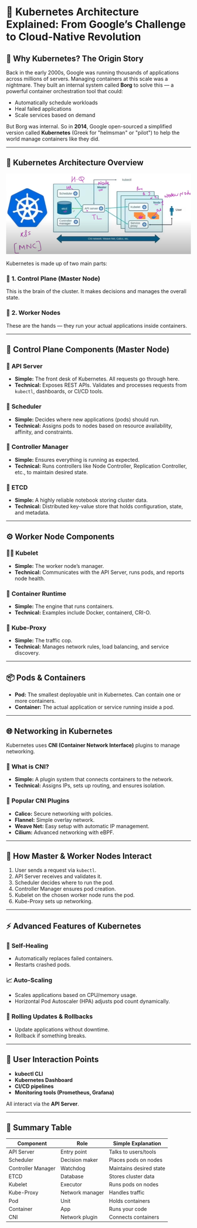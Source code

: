 # 🚀 **Kubernetes Architecture Explained: From Google’s Challenge to Cloud-Native Revolution**

## 🌟 **Why Kubernetes? The Origin Story**

Back in the early 2000s, Google was running thousands of applications across millions of servers. Managing containers at this scale was a nightmare. They built an internal system called **Borg** to solve this — a powerful container orchestration tool that could:

- Automatically schedule workloads
- Heal failed applications
- Scale services based on demand

But Borg was internal. So in **2014**, Google open-sourced a simplified version called **Kubernetes** (Greek for "helmsman" or "pilot") to help the world manage containers like they did.

---

## 🧱 **Kubernetes Architecture Overview**
![alt text](image.png)

Kubernetes is made up of two main parts:

### 🔹 **1. Control Plane (Master Node)**
This is the brain of the cluster. It makes decisions and manages the overall state.

### 🔹 **2. Worker Nodes**
These are the hands — they run your actual applications inside containers.

---

## 🧠 **Control Plane Components (Master Node)**

### 📡 **API Server**
- **Simple:** The front desk of Kubernetes. All requests go through here.
- **Technical:** Exposes REST APIs. Validates and processes requests from `kubectl`, dashboards, or CI/CD tools.

### 📅 **Scheduler**
- **Simple:** Decides where new applications (pods) should run.
- **Technical:** Assigns pods to nodes based on resource availability, affinity, and constraints.

### 🔄 **Controller Manager**
- **Simple:** Ensures everything is running as expected.
- **Technical:** Runs controllers like Node Controller, Replication Controller, etc., to maintain desired state.

### 📘 **ETCD**
- **Simple:** A highly reliable notebook storing cluster data.
- **Technical:** Distributed key-value store that holds configuration, state, and metadata.

---

## ⚙️ **Worker Node Components**

### 🧑‍🏭 **Kubelet**
- **Simple:** The worker node’s manager.
- **Technical:** Communicates with the API Server, runs pods, and reports node health.

### 🐳 **Container Runtime**
- **Simple:** The engine that runs containers.
- **Technical:** Examples include Docker, containerd, CRI-O.

### 🔀 **Kube-Proxy**
- **Simple:** The traffic cop.
- **Technical:** Manages network rules, load balancing, and service discovery.

---

## 📦 **Pods & Containers**

- **Pod:** The smallest deployable unit in Kubernetes. Can contain one or more containers.
- **Container:** The actual application or service running inside a pod.

---

## 🌐 **Networking in Kubernetes**

Kubernetes uses **CNI (Container Network Interface)** plugins to manage networking.

### 🔌 **What is CNI?**
- **Simple:** A plugin system that connects containers to the network.
- **Technical:** Assigns IPs, sets up routing, and ensures isolation.

### 🧪 **Popular CNI Plugins**
- **Calico:** Secure networking with policies.
- **Flannel:** Simple overlay network.
- **Weave Net:** Easy setup with automatic IP management.
- **Cilium:** Advanced networking with eBPF.

---

## 🔄 **How Master & Worker Nodes Interact**

1. User sends a request via `kubectl`.
2. API Server receives and validates it.
3. Scheduler decides where to run the pod.
4. Controller Manager ensures pod creation.
5. Kubelet on the chosen worker node runs the pod.
6. Kube-Proxy sets up networking.

---

## ⚡ **Advanced Features of Kubernetes**

### 🔁 **Self-Healing**
- Automatically replaces failed containers.
- Restarts crashed pods.

### 📈 **Auto-Scaling**
- Scales applications based on CPU/memory usage.
- Horizontal Pod Autoscaler (HPA) adjusts pod count dynamically.

### 🔄 **Rolling Updates & Rollbacks**
- Update applications without downtime.
- Rollback if something breaks.

---

## 👤 **User Interaction Points**

- **kubectl CLI**
- **Kubernetes Dashboard**
- **CI/CD pipelines**
- **Monitoring tools (Prometheus, Grafana)**

All interact via the **API Server**.

---

## 🧭 **Summary Table**

| Component | Role | Simple Explanation |
|-----------|------|--------------------|
| API Server | Entry point | Talks to users/tools |
| Scheduler | Decision maker | Places pods on nodes |
| Controller Manager | Watchdog | Maintains desired state |
| ETCD | Database | Stores cluster data |
| Kubelet | Executor | Runs pods on nodes |
| Kube-Proxy | Network manager | Handles traffic |
| Pod | Unit | Holds containers |
| Container | App | Runs your code |
| CNI | Network plugin | Connects containers |


